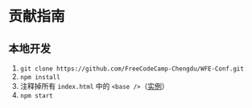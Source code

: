 # 贡献指南

## 本地开发

1.  `git clone https://github.com/FreeCodeCamp-Chengdu/WFE-Conf.git`
2.  `npm install`
3.  注释掉所有 `index.html` 中的 `<base />`（[实例](https://github.com/FreeCodeCamp-Chengdu/WFE-Conf/blob/master/index.html#L8)）
4.  `npm start`
